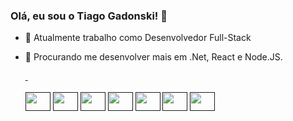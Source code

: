 ### Olá, eu sou o Tiago Gadonski! 👋

- 🔭 Atualmente trabalho como Desenvolvedor Full-Stack
- 🌱 Procurando me desenvolver mais em .Net, React e Node.JS.
    <div>
        <a href="">
            <img heigh="180em"src="https://github-readme-stats.vercel.app/api?username=tiagogadonski&show_icons=true&theme=dark" alt="">
            <img heigh="180em"src="https://github-readme-stats.vercel.app/api/top-langs/?username=tiagogadonski&theme=dark" alt="">
    </div>
  
  <div style="display: inline-block"><br>
    <img align="center" height="30" width="40" src="https://cdn.jsdelivr.net/gh/devicons/devicon/icons/html5/html5-original.svg" />
    <img align="center" height="30" width="40" src="https://cdn.jsdelivr.net/gh/devicons/devicon/icons/css3/css3-original.svg" />
    <img align="center" height="30" width="40" src="https://cdn.jsdelivr.net/gh/devicons/devicon/icons/javascript/javascript-original.svg" />
    <img align="center" height="30" width="40" src="https://cdn.jsdelivr.net/gh/devicons/devicon/icons/dotnetcore/dotnetcore-original.svg" />
    <img align="center" height="30" width="40" src="https://cdn.jsdelivr.net/gh/devicons/devicon/icons/react/react-original.svg" />
    <img align="center" height="30" width="40" src="https://cdn.jsdelivr.net/gh/devicons/devicon/icons/nodejs/nodejs-original.svg" />
      <img align="center" height="30" width="40" src="https://cdn.jsdelivr.net/gh/devicons/devicon/icons/angularjs/angularjs-original.svg" />
  </div>
  
  ##

<div>
    <a href="https://wa.me/5541998465129?text=Ola,+pode+me+ajudar?" target="_blank"><img src="https://img.shields.io/badge/WhatsApp-25D366?style=for-the-badge&logo=whatsapp&logoColor=white" target="_blank" alt=""></a>
    <a href="https://www.linkedin.com/in/tiagogadonski/" target="_blank"><img src="https://img.shields.io/badge/LinkedIn-0077B5?style=for-the-badge&logo=linkedin&logoColor=white" target="_blank" alt=""></a>

  </div>
